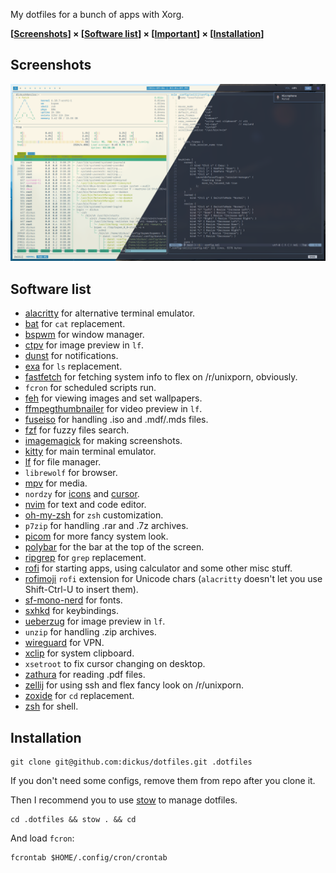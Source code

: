 My dotfiles for a bunch of apps with Xorg.

**[[Screenshots](#screenshots)] × [[Software list](#software-list)] × [[Important](IMPORTANT.md)] × [[Installation](#installation)]**


## Screenshots
![preview](previews/preview.png)


## Software list
* [alacritty](https://github.com/alacritty/alacritty) for alternative terminal emulator.
* [bat](https://github.com/sharkdp/bat) for `cat` replacement.
* [bspwm](https://github.com/baskerville/bspwm) for window manager.
* [ctpv](https://github.com/NikitaIvanovV/ctpv) for image preview in `lf`.
* [dunst](https://github.com/dunst-project/dunst) for notifications.
* [exa](https://github.com/ogham/exa) for `ls` replacement.
* [fastfetch](https://github.com/fastfetch-cli/fastfetch) for fetching system info to flex on /r/unixporn, obviously.
* `fcron` for scheduled scripts run.
* [feh](https://github.com/derf/feh) for viewing images and set wallpapers.
* [ffmpegthumbnailer](https://github.com/dirkvdb/ffmpegthumbnailer) for video preview in `lf`.
* [fuseiso](https://sourceforge.net/projects/fuseiso/) for handling .iso and .mdf/.mds files.
* [fzf](https://github.com/junegunn/fzf) for fuzzy files search.
* [imagemagick](https://github.com/ImageMagick/ImageMagick) for making screenshots.
* [kitty](https://github.com/kovidgoyal/kitty) for main terminal emulator.
* [lf](https://github.com/gokcehan/lf) for file manager.
* `librewolf` for browser.
* [mpv](https://github.com/mpv-player/mpv) for media.
* `nordzy` for [icons](https://github.com/alvatip/Nordzy-icon) and [cursor](https://github.com/alvatip/Nordzy-cursors).
* [nvim](https://github.com/neovim/neovim) for text and code editor.
* [oh-my-zsh](https://github.com/ohmyzsh/ohmyzsh) for `zsh` customization.
* `p7zip` for handling .rar and .7z archives.
* [picom](https://github.com/yshui/picom) for more fancy system look.
* [polybar](https://github.com/polybar/polybar) for the bar at the top of the screen.
* [ripgrep](https://github.com/BurntSushi/ripgrep) for `grep` replacement.
* [rofi](https://github.com/davatorium/rofi) for starting apps, using calculator and some other misc stuff.
* [rofimoji](https://github.com/fdw/rofimoji) `rofi` extension for Unicode chars (`alacritty` doesn't let you use Shift-Ctrl-U to insert them).
* [sf-mono-nerd](https://github.com/epk/SF-Mono-Nerd-Font) for fonts.
* [sxhkd](https://github.com/baskerville/sxhkd) for keybindings.
* [ueberzug](https://github.com/ueber-devel/ueberzug/) for image preview in `lf`.
* `unzip` for handling .zip archives.
* [wireguard](https://github.com/WireGuard) for VPN.
* [xclip](https://github.com/astrand/xclip) for system clipboard.
* `xsetroot` to fix cursor changing on desktop.
* [zathura](https://github.com/pwmt/zathura) for reading .pdf files.
* [zellij](https://github.com/zellij-org/zellij) for using ssh and flex fancy look on /r/unixporn.
* [zoxide](https://github.com/ajeetdsouza/zoxide) for `cd` replacement.
* [zsh](https://github.com/ohmyzsh/ohmyzsh) for shell.


## Installation
```
git clone git@github.com:dickus/dotfiles.git .dotfiles
```

If you don't need some configs, remove them from repo after you clone it.

Then I recommend you to use [stow](https://github.com/aspiers/stow/) to manage dotfiles.
```
cd .dotfiles && stow . && cd
```

And load `fcron`:
```
fcrontab $HOME/.config/cron/crontab
```

